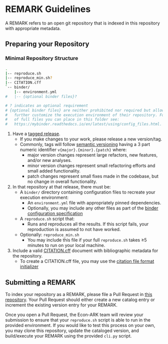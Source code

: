 # REMARK Guidelines

A REMARK refers to an open git repository that is indexed in this repository with appropriate metadata.

## Preparing your Repository

### Minimal Repository Structure

```bash
.
|-- reproduce.sh
|-- reproduce_min.sh?
|-- CITATION.cff
`-- binder/
    |-- environment.yml
#   |-- {optional binder files}?

# ? indicates an optional requirement
# {optional binder files} are neither prohibited nor required but allow one to
#   further customize the execution environment of their repository. For a list
#   of full files you can place in this folder see:
#   https://mybinder.readthedocs.io/en/latest/using/config_files.html.
```

1. Have a [tagged release](https://docs.github.com/en/github/administering-a-repository/managing-releases-in-a-repository).
    - If you make changes to your work, please release a new version/tag.
    - Commonly, tags will follow [semantic versioning](https://en.wikipedia.org/wiki/Software_versioning#Semantic_versioning) having a 3 part numeric identifier `v{major}.{minor}.{patch}` where:
        - major version changes represent large refactors, new features, and/or new analyses.
        - minor version changes represent small refactoring efforts and small added functionality.
        - patch changes represent small fixes made in the codebase, but no change in overall functionality.
2. In that repository at that release, there must be:
    - A `binder/` directory containing configuration files to recreate your execution environment:
      - An `environment.yml` file with appropriately pinned dependencies.
      - Optionally, you may include any other files as part of the [binder configuration specification](https://mybinder.readthedocs.io/en/latest/using/config_files.html)
    - A `reproduce.sh` script that:
      - Runs and reproduces all the results. If this script fails, your reproduction is assumed to not have worked.
    - Optionally: `reproduce_min.sh`
        - You may include this file if your full `reproduce.sh` takes ≥5 minutes to run on your local machine.
3. Include a valid [CITATION.cff](https://citation-file-format.github.io/) document with bibliographic metadata for the repository.
    - To create a CITATION.cff file, you may use the [citation file format initializer](https://citation-file-format.github.io/cff-initializer-javascript/#/start)

## Submitting a REMARK

To index your repository as a REMARK, please file a Pull Request in [this repository](https://github.com/econ-ark/REMARK).
Your Pull Request should either create a new catalog entry or increment the existing version entry for your REMARK.

Once you open a Pull Request, the Econ-ARK team will review your submission to ensure that your `reproduce.sh` script
is able to run in the provided environment. If you would like to test this process on your own, you may clone this
repository, update the cataloged version, and build/execute your REMARK using the provided `cli.py` script.
